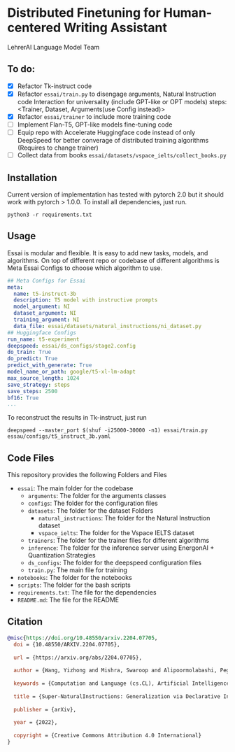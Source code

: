 # Distributed Finetuning for Human-centered Writing Assistant
LehrerAI Language Model Team

## To do:
- [x] Refactor Tk-instruct code
- [x] Refactor `essai/train.py` to disengage arguments, Natural Instruction code Interaction for universality (include GPT-like or OPT models) steps: <Trainer, Dataset, Arguments(use Config instead)>
- [x] Refactor `essai/trainer` to include more training code
- [ ] Implement Flan-T5, GPT-like models fine-tuning code
- [ ] Equip repo with Accelerate Huggingface code instead of only DeepSpeed for better converage of distributed training algorithms (Requires to change trainer)
- [ ] Collect data from books `essai/datasets/vspace_ielts/collect_books.py`

## Installation
Current version of implementation has tested with pytorch 2.0 but it should work with pytorch > 1.0.0. To install all dependencies, just run.
```
python3 -r requirements.txt
```

## Usage
Essai is modular and flexible. It is easy to add new tasks, models, and algorithms. On top of different repo or codebase of different algorithms is Meta Essai Configs to choose which algorithm to use.

```yaml
## Meta Configs for Essai
meta:
  name: t5-instruct-3b
  description: T5 model with instructive prompts
  model_argument: NI
  dataset_argument: NI
  training_argument: NI
  data_file: essai/datasets/natural_instructions/ni_dataset.py
## Huggingface Configs
run_name: t5-experiment
deepspeed: essai/ds_configs/stage2.config
do_train: True
do_predict: True
predict_with_generate: True
model_name_or_path: google/t5-xl-lm-adapt
max_source_length: 1024
save_strategy: steps
save_steps: 2500
bf16: True
...
```
To reconstruct the results in Tk-instruct, just run
```
deepspeed --master_port $(shuf -i25000-30000 -n1) essai/train.py essau/configs/t5_instruct_3b.yaml
```
## Code Files
This repository provides the following Folders and Files
- `essai`: The main folder for the codebase
  - `arguments`: The folder for the arguments classes
  - `configs`: The folder for the configuration files
  - `datasets`: The folder for the dataset Folders
    - `natural_instructions`: The folder for the Natural Instruction dataset
    - `vspace_ielts`: The folder for the Vspace IELTS dataset
  - `trainers`: The folder for the trainer files for different algorithms
  - `inference`: The folder for the inference server using EnergonAI + Quantization Strategies
  - `ds_configs`: The folder for the deepspeed configuration files
  - `train.py`: The main file for training
- `notebooks`: The folder for the notebooks
- `scripts`: The folder for the bash scripts
- `requirements.txt`: The file for the dependencies
- `README.md`: The file for the README
## Citation
```bibtex
@misc{https://doi.org/10.48550/arxiv.2204.07705,
  doi = {10.48550/ARXIV.2204.07705},
  
  url = {https://arxiv.org/abs/2204.07705},
  
  author = {Wang, Yizhong and Mishra, Swaroop and Alipoormolabashi, Pegah and Kordi, Yeganeh and Mirzaei, Amirreza and Arunkumar, Anjana and Ashok, Arjun and Dhanasekaran, Arut Selvan and Naik, Atharva and Stap, David and Pathak, Eshaan and Karamanolakis, Giannis and Lai, Haizhi Gary and Purohit, Ishan and Mondal, Ishani and Anderson, Jacob and Kuznia, Kirby and Doshi, Krima and Patel, Maitreya and Pal, Kuntal Kumar and Moradshahi, Mehrad and Parmar, Mihir and Purohit, Mirali and Varshney, Neeraj and Kaza, Phani Rohitha and Verma, Pulkit and Puri, Ravsehaj Singh and Karia, Rushang and Sampat, Shailaja Keyur and Doshi, Savan and Mishra, Siddhartha and Reddy, Sujan and Patro, Sumanta and Dixit, Tanay and Shen, Xudong and Baral, Chitta and Choi, Yejin and Smith, Noah A. and Hajishirzi, Hannaneh and Khashabi, Daniel},
  
  keywords = {Computation and Language (cs.CL), Artificial Intelligence (cs.AI), FOS: Computer and information sciences, FOS: Computer and information sciences},
  
  title = {Super-NaturalInstructions: Generalization via Declarative Instructions on 1600+ NLP Tasks},
  
  publisher = {arXiv},
  
  year = {2022},
  
  copyright = {Creative Commons Attribution 4.0 International}
}

```
